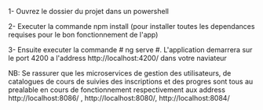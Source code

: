 <!-- Documentation pour execution du projet localement -->

1- Ouvrez le dossier du projet dans un powershell

2- Executer la commande npm install (pour installer toutes les dependances requises pour le bon fonctionnement de l'app)

3- Ensuite executer la commande # ng serve #. L'application demarrera sur le port 4200 a l'address  http://localhost:4200/ dans votre naviateur

NB: Se rassurer que les microservices de gestion des utilisateurs, de catalogues de cours de suivies des inscriptions et 
des progres sont tous au prealable en cours de fonctionnement respectivement aux address http://localhost:8086/ , http://localhost:8080/, http://localhost:8084/